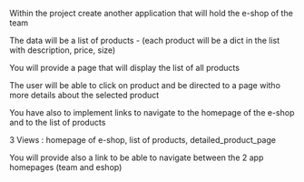 Within the project create another application that will hold the e-shop of the team

The data will be a list of products - (each product will be a dict in the list with description, price, size)

You will provide a page that will display the list of all products

The user will be able to click on product and be directed to a page witho more details about the selected product

You have also to implement links to navigate to the homepage of the e-shop and to the list of products

3 Views : homepage of e-shop, list of products, detailed_product_page

You will provide also a link to be able to navigate between the 2 app homepages (team and eshop)